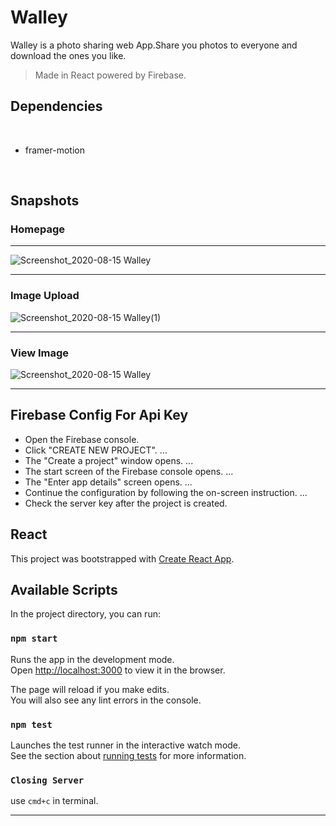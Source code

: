 # Walley

Walley is a photo sharing web App.Share you photos to everyone and download the ones you like.

> Made in React powered by Firebase.

## Dependencies
<br/>

- framer-motion

<br/>

## Snapshots

### Homepage
<hr>

![Screenshot_2020-08-15 Walley](https://user-images.githubusercontent.com/51753810/90317674-af4e3900-df48-11ea-89ca-acb17b0cbdec.jpg)
<hr>

### Image Upload
![Screenshot_2020-08-15 Walley(1)](https://user-images.githubusercontent.com/51753810/90317701-d1e05200-df48-11ea-8a36-9081f7da851b.jpg)
<hr>

### View Image
![Screenshot_2020-08-15 Walley](https://user-images.githubusercontent.com/51753810/90317713-e45a8b80-df48-11ea-98f1-bd96bd873cb3.png)

<hr>

## Firebase Config For Api Key

- Open the Firebase console.
- Click "CREATE NEW PROJECT". ...
- The "Create a project" window opens. ...
- The start screen of the Firebase console opens. ...
- The "Enter app details" screen opens. ...
- Continue the configuration by following the on-screen instruction. ...
- Check the server key after the project is created.

## React

This project was bootstrapped with [Create React App](https://github.com/facebook/create-react-app).

## Available Scripts

In the project directory, you can run:

### `npm start`

Runs the app in the development mode.<br />
Open [http://localhost:3000](http://localhost:3000) to view it in the browser.

The page will reload if you make edits.<br />
You will also see any lint errors in the console.

### `npm test`

Launches the test runner in the interactive watch mode.<br />
See the section about [running tests](https://facebook.github.io/create-react-app/docs/running-tests) for more information.

### `Closing Server`

use `cmd+c` in terminal.

<hr>